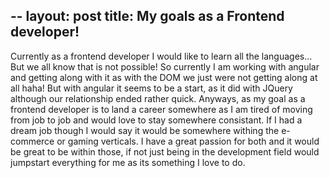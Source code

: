 --
layout: post
title: My goals as a Frontend developer!
--
Currently as a frontend developer I would like to learn all the languages... But we all know that is not possible! So currently I am working with angular and getting along with it as with the DOM we just were not getting along at all haha! But with angular it seems to be a start, as it did with JQuery although our relationship ended rather quick. Anyways, as my goal as a frontend developer is to land a career somewhere as I am tired of moving from job to job and would love to stay somewhere consistant. If I had a dream job though I would say it would be somewhere withing the e-commerce or gaming verticals. I have a great passion for both and it would be great to be within those, if not just being in the development field would jumpstart everything for me as its something I love to do.
